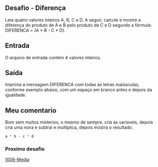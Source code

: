 ## Desafio - Diferença

Leia quatro valores inteiros A, B, C e D. A seguir, calcule e mostre a diferença do produto de A e B pelo produto de C e D segundo a fórmula: DIFERENCA = (A * B - C * D).

## Entrada
O arquivo de entrada contém 4 valores inteiros.

## Saída
Imprima a mensagem DIFERENCA com todas as letras maiúsculas, conforme exemplo abaixo, com um espaço em branco antes e depois da igualdade.

## Meu comentario

Bom sem muitos misterios, o mesmo de sempre, cria as variaveis, depois cria uma nova e subtrai e multiplica, depois mostra o resultado.

```js
a * b - c * d
```

### Proximo desafio

[1006-Media](https://github.com/fbrunoviana/javascript-beecrowd/tree/main/00-Iniciante/1008-salario)